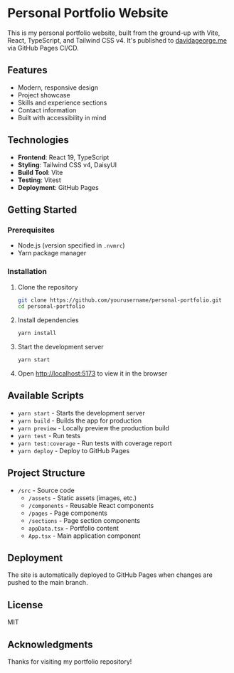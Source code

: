 # Personal Portfolio Website

This is my personal portfolio website, built from the ground-up with Vite, React, TypeScript, and Tailwind CSS v4. It's published to [davidageorge.me](https://davidageorge.me) via GitHub Pages CI/CD.

## Features

- Modern, responsive design
- Project showcase
- Skills and experience sections
- Contact information
- Built with accessibility in mind

## Technologies

- **Frontend**: React 19, TypeScript
- **Styling**: Tailwind CSS v4, DaisyUI
- **Build Tool**: Vite
- **Testing**: Vitest
- **Deployment**: GitHub Pages

## Getting Started

### Prerequisites

- Node.js (version specified in `.nvmrc`)
- Yarn package manager

### Installation

1. Clone the repository
   ```bash
   git clone https://github.com/yourusername/personal-portfolio.git
   cd personal-portfolio
   ```

2. Install dependencies
   ```bash
   yarn install
   ```

3. Start the development server
   ```bash
   yarn start
   ```

4. Open [http://localhost:5173](http://localhost:5173) to view it in the browser

## Available Scripts

- `yarn start` - Starts the development server
- `yarn build` - Builds the app for production
- `yarn preview` - Locally preview the production build
- `yarn test` - Run tests
- `yarn test:coverage` - Run tests with coverage report
- `yarn deploy` - Deploy to GitHub Pages

## Project Structure

- `/src` - Source code
  - `/assets` - Static assets (images, etc.)
  - `/components` - Reusable React components
  - `/pages` - Page components
  - `/sections` - Page section components
  - `appData.tsx` - Portfolio content
  - `App.tsx` - Main application component

## Deployment

The site is automatically deployed to GitHub Pages when changes are pushed to the main branch.

## License

MIT

## Acknowledgments

Thanks for visiting my portfolio repository!


